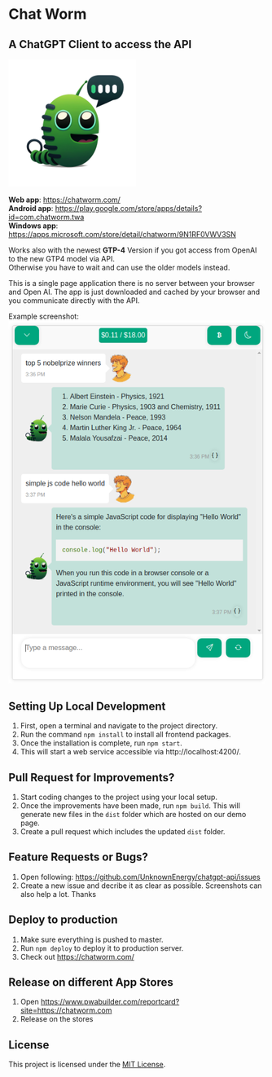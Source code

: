 # Chat Worm
## A ChatGPT Client to access the API

<img src="src/assets/chatworm.png" alt="Chatworm" width="250"/>

**Web app**: https://chatworm.com/  
**Android app**: https://play.google.com/store/apps/details?id=com.chatworm.twa  
**Windows app**: https://apps.microsoft.com/store/detail/chatworm/9N1RF0VWV3SN  
  
Works also with the newest **GTP-4** Version if you got access from OpenAI to the new GTP4 model via API.  
Otherwise you have to wait and can use the older models instead.  
  
This is a single page application there is no server between your browser and Open AI. The app is just downloaded and cached by your browser and you communicate directly with the API.  

Example screenshot:  
![demo](src/assets/demo_screenshot.png "Example Screenshot")

## Setting Up Local Development
1. First, open a terminal and navigate to the project directory.
2. Run the command `npm install` to install all frontend packages.
3. Once the installation is complete, run `npm start`. 
4. This will start a web service accessible via http://localhost:4200/.

## Pull Request for Improvements?
1. Start coding changes to the project using your local setup.
2. Once the improvements have been made, run `npm build`. This will generate new files in the `dist` folder which are hosted on our demo page.
3. Create a pull request which includes the updated `dist` folder.

## Feature Requests or Bugs?
1. Open following: https://github.com/UnknownEnergy/chatgpt-api/issues
2. Create a new issue and decribe it as clear as possible. Screenshots can also help a lot. Thanks

## Deploy to production
1. Make sure everything is pushed to master.
2. Run `npm deploy` to deploy it to production server.
3. Check out https://chatworm.com/

## Release on different App Stores
1. Open https://www.pwabuilder.com/reportcard?site=https://chatworm.com
2. Release on the stores

## License
This project is licensed under the [MIT License](./LICENSE).
